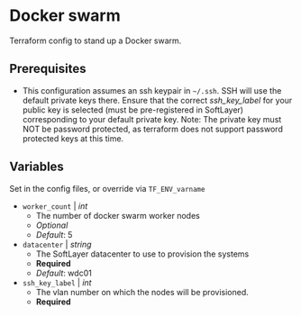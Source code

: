# Docker swarm

Terraform config to stand up a Docker swarm.

## Prerequisites

* This configuration assumes an ssh keypair in `~/.ssh`. SSH will use the default private keys there. Ensure that the correct *ssh_key_label* for your public key is selected (must be pre-registered in SoftLayer) corresponding to your default private key. Note: The private key must NOT be password protected, as terraform does not support password protected keys at this time.

## Variables

Set in the config files, or override via `TF_ENV_varname`

* `worker_count` | *int*
    * The number of docker swarm worker nodes
    * *Optional*
    * *Default*: 5
* `datacenter` | *string*
    * The SoftLayer datacenter to use to provision the systems
    * **Required**
    * *Default*: wdc01
* `ssh_key_label` | *int*
    * The vlan number on which the nodes will be provisioned.
    * **Required**
